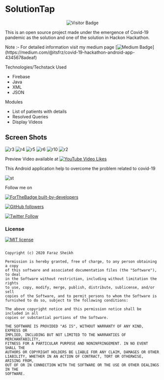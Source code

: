 # SolutionTap

<p align="center">
 <img src="https://visitor-badge.feriirawann.repl.co?username=ItsFRZ&repo=SolutionTap" alt="Visitor Badge" />
</p>


This is an open source project made under the emergence of Covid-19 pandemic as the solution and one of the solution in Hackon Hackathon.

Note :- For detailed information visit my medium page [![Medium Badge](https://img.shields.io/badge/-@ItsFRZ-03a57a?style=flat-square&labelColor=000000&logo=Medium&link=[https://medium.com/@itsfrz/](https://medium.com/@itsfrz/covid-19-hackathon-android-app-4345678adeaf))](https://medium.com/@itsfrz/covid-19-hackathon-android-app-4345678adeaf)

Technologies/Techstack Used
* Firebase
* Java 
* XML
* JSON

Modules
* List of patients with details
* Resolved Queries
* Display Videos 


## Screen Shots

![r3](https://user-images.githubusercontent.com/61186175/86918122-d80e3200-c143-11ea-9a0b-5b5e4afa954a.png)
![r4](https://user-images.githubusercontent.com/61186175/86918128-d93f5f00-c143-11ea-932c-70576cb52005.png)
![r5](https://user-images.githubusercontent.com/61186175/86918130-d9d7f580-c143-11ea-9e5d-d0125b2b762f.png)
![r6](https://user-images.githubusercontent.com/61186175/86918131-da708c00-c143-11ea-8915-7a87202a139f.png)
![r10](https://user-images.githubusercontent.com/61186175/86918811-caa57780-c144-11ea-9e4b-692736ad9d66.png)
![r2](https://user-images.githubusercontent.com/61186175/86918134-db092280-c143-11ea-9ec9-d72b027b1104.png)








Preview Video available at [![YouTube Video Likes](https://img.shields.io/youtube/likes/g8Cm0PiNvcQ?color=%2342d7f5&style=plastic)](https://www.youtube.com/watch?v=g8Cm0PiNvcQ&t=28s)


This Android application help to overcome the problem related to covid-19


![st](https://user-images.githubusercontent.com/61186175/87152699-ce1b3900-c2d3-11ea-8257-07f03c4423aa.gif)






Follow me on

[![ForTheBadge built-by-developers](http://ForTheBadge.com/images/badges/built-by-developers.svg)](https://www.instagram.com/itsfaraz_sheikh/)

[![GitHub followers](https://img.shields.io/github/followers/ItsFRZ?style=social)](https://github.com/ItsFRZ?tab=followers)

[![Twitter Follow](https://img.shields.io/twitter/follow/Its_FRZ?style=social)](https://twitter.com/Its_FRZ)






### License


 [![MIT license](https://img.shields.io/badge/License-MIT-blue.svg)](https://github.com/ItsFRZ/SolutionTap/blob/master/LICENSE) 

``` MIT License

Copyright (c) 2020 Faraz Sheikh

Permission is hereby granted, free of charge, to any person obtaining a copy
of this software and associated documentation files (the "Software"), to deal
in the Software without restriction, including without limitation the rights
to use, copy, modify, merge, publish, distribute, sublicense, and/or sell
copies of the Software, and to permit persons to whom the Software is
furnished to do so, subject to the following conditions:

The above copyright notice and this permission notice shall be included in all
copies or substantial portions of the Software.

THE SOFTWARE IS PROVIDED "AS IS", WITHOUT WARRANTY OF ANY KIND, EXPRESS OR
IMPLIED, INCLUDING BUT NOT LIMITED TO THE WARRANTIES OF MERCHANTABILITY,
FITNESS FOR A PARTICULAR PURPOSE AND NONINFRINGEMENT. IN NO EVENT SHALL THE
AUTHORS OR COPYRIGHT HOLDERS BE LIABLE FOR ANY CLAIM, DAMAGES OR OTHER
LIABILITY, WHETHER IN AN ACTION OF CONTRACT, TORT OR OTHERWISE, ARISING FROM,
OUT OF OR IN CONNECTION WITH THE SOFTWARE OR THE USE OR OTHER DEALINGS IN THE
SOFTWARE.


